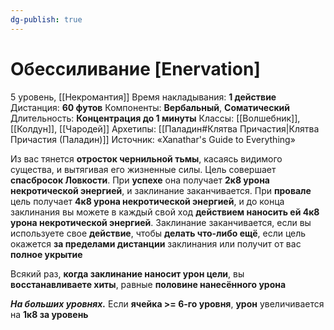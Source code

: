 ```yaml
---
dg-publish: true
---
```

# Обессиливание [Enervation]
5 уровень, [[Некромантия]]
Время накладывания: **1 действие**
Дистанция: **60 футов**
Компоненты: **Вербальный**, **Соматический**
Длительность: **Концентрация до 1 минуты**
Классы: [[Волшебник]], [[Колдун]], [[Чародей]]
Архетипы: [[Паладин#Клятва Причастия|Клятва Причастия (Паладин)]]
Источник: «Xanathar's Guide to Everything»

Из вас тянется **отросток чернильной тьмы**, касаясь видимого существа, и вытягивая его жизненные силы. Цель совершает **спасбросок Ловкости**. При **успехе** она получает **2к8 урона некротической энергией**, и заклинание заканчивается. При **провале** цель получает **4к8 урона некротической энергией**, и до конца заклинания вы можете в каждый свой ход **действием наносить ей 4к8 урона некротической энергией**. Заклинание заканчивается, если вы используете свое **действие**, чтобы **делать что-либо ещё**, если цель окажется **за пределами дистанции** заклинания или получит от вас **полное укрытие**

Всякий раз, **когда заклинание наносит урон цели**, вы **восстанавливаете хиты**, равные **половине нанесённого урона**

**_На больших уровнях._** Если **ячейка >= 6-го уровня**, **урон** увеличивается на **1к8 за уровень**